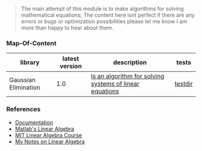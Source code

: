 > The main attempt of this module is to make algorithms for solving mathematical equations; The content here isnt perfect if there are any errors or bugs or optimization possibilities please let me know I am more than happy to hear about them.

### Map-Of-Content

|library|latest version|description|tests|
|-------|--------------|-----------|-----|
|Gaussian Elimination|1.0|[Is an algorithm for solving systems of linear equations](https://en.wikipedia.org/wiki/Gaussian_elimination)|[testdir](https://github.com/kana800/mathlib/tree/main/tests/moduletest)|



### References

- [Documentation](https://github.com/kana800/mathlib/wiki)
- [Matlab's Linear Algebra](https://www.mathworks.com/help/matlab/linear-algebra.html?s_tid=CRUX_lftnav)
- [MIT Linear Algebra Course](https://ocw.mit.edu/courses/18-06sc-linear-algebra-fall-2011)
- [My Notes on Linear Algebra](https://kannna.xyz/garden/courses/linearalgebra/linearalgebramoc)
